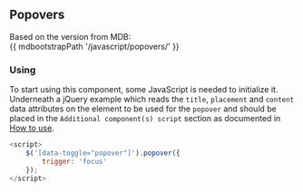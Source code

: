 ## Popovers

Based on the version from MDB:<br>
{{ mdbootstrapPath '/javascript/popovers/' }}

### Using

To start using this component, some JavaScript is needed to initialize it.<br>
Underneath a jQuery example which reads the `title`, `placement` and `content` data attributes on the element to be used for the `popover` and should be placed in the `Additional component(s) script` section as documented in [How to use](/docs/how-to-use).

```javascript
<script>
    $('[data-toggle="popover"]').popover({
        trigger: 'focus'
    });
</script>
```
